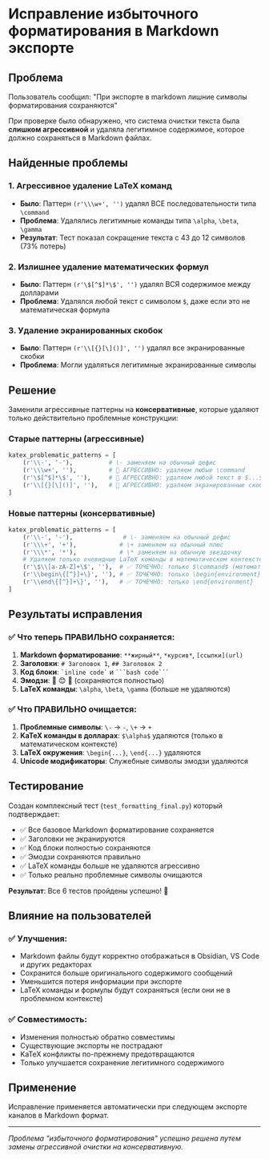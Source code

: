 # Исправление избыточного форматирования в Markdown экспорте

## Проблема
Пользователь сообщил: "При экспорте в markdown лишние символы форматирования сохраняются"

При проверке было обнаружено, что система очистки текста была **слишком агрессивной** и удаляла легитимное содержимое, которое должно сохраняться в Markdown файлах.

## Найденные проблемы

### 1. Агрессивное удаление LaTeX команд
- **Было**: Паттерн `(r'\\\w+', '')` удалял ВСЕ последовательности типа `\command`
- **Проблема**: Удалялись легитимные команды типа `\alpha`, `\beta`, `\gamma`
- **Результат**: Тест показал сокращение текста с 43 до 12 символов (73% потерь)

### 2. Излишнее удаление математических формул
- **Было**: Паттерн `(r'\$[^$]*\$', '')` удалял ВСЯ содержимое между долларами
- **Проблема**: Удалялся любой текст с символом `$`, даже если это не математическая формула

### 3. Удаление экранированных скобок
- **Было**: Паттерн `(r'\\[{}[\]()]', '')` удалял все экранированные скобки
- **Проблема**: Могли удаляться легитимные экранированные символы

## Решение

Заменили агрессивные паттерны на **консервативные**, которые удаляют только действительно проблемные конструкции:

### Старые паттерны (агрессивные)
```python
katex_problematic_patterns = [
    (r'\\-', '-'),          # \- заменяем на обычный дефис
    (r'\\\w+', ''),         # 🚫 АГРЕССИВНО: удаляем любые \command
    (r'\$[^$]*\$', ''),     # 🚫 АГРЕССИВНО: удаляем любой текст в $...$
    (r'\\[{}[\]()]', ''),   # 🚫 АГРЕССИВНО: удаляем экранированные скобки
]
```

### Новые паттерны (консервативные)
```python
katex_problematic_patterns = [
    (r'\\-', '-'),              # \- заменяем на обычный дефис  
    (r'\\\+', '+'),            # \+ заменяем на обычный плюс
    (r'\\\*', '*'),            # \* заменяем на обычную звездочку
    # Удаляем только очевидные LaTeX команды в математическом контексте
    (r'\$\\[a-zA-Z]+\$', ''),  # ✅ ТОЧЕЧНО: только $\command$ (математические команды в долларах)
    (r'\\begin\{[^}]+\}', ''), # ✅ ТОЧЕЧНО: только \begin{environment}
    (r'\\end\{[^}]+\}', ''),   # ✅ ТОЧЕЧНО: только \end{environment}
]
```

## Результаты исправления

### ✅ Что теперь ПРАВИЛЬНО сохраняется:
1. **Markdown форматирование**: `**жирный**`, `*курсив*`, `[ссылки](url)`
2. **Заголовки**: `# Заголовок 1`, `## Заголовок 2`
3. **Код блоки**: `` `inline code` `` и ```` ```bash code``` ````
4. **Эмодзи**: 👋 😊 🚀 (сохраняются полностью)
5. **LaTeX команды**: `\alpha`, `\beta`, `\gamma` (больше не удаляются)

### ✅ Что ПРАВИЛЬНО очищается:
1. **Проблемные символы**: `\-` → `-`, `\+` → `+`
2. **KaTeX команды в долларах**: `$\alpha$` удаляются (только в математическом контексте)
3. **LaTeX окружения**: `\begin{...}`, `\end{...}` удаляются
4. **Unicode модификаторы**: Служебные символы эмодзи удаляются

## Тестирование

Создан комплексный тест (`test_formatting_final.py`) который подтверждает:
- ✅ Все базовое Markdown форматирование сохраняется
- ✅ Заголовки не экранируются 
- ✅ Код блоки полностью сохраняются
- ✅ Эмодзи сохраняются правильно
- ✅ LaTeX команды больше не удаляются агрессивно
- ✅ Только реально проблемные символы очищаются

**Результат**: Все 6 тестов пройдены успешно! 🎉

## Влияние на пользователей

### ✅ Улучшения:
- Markdown файлы будут корректно отображаться в Obsidian, VS Code и других редакторах
- Сохранится больше оригинального содержимого сообщений
- Уменьшится потеря информации при экспорте
- LaTeX команды и формулы будут сохраняться (если они не в проблемном контексте)

### ✅ Совместимость:
- Изменения полностью обратно совместимы
- Существующие экспорты не пострадают
- KaTeX конфликты по-прежнему предотвращаются
- Только улучшается сохранение легитимного содержимого

## Применение

Исправление применяется автоматически при следующем экспорте каналов в Markdown формат.

---
*Проблема "избыточного форматирования" успешно решена путем замены агрессивной очистки на консервативную.*